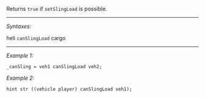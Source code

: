 Returns `true` if `setSlingLoad` is possible.


---
*Syntaxes:*

heli `canSlingLoad` cargo

---
*Example 1:*

```sqf
_canSling = veh1 canSlingLoad veh2;
```

*Example 2:*

```sqf
hint str ((vehicle player) canSlingLoad veh1);
```